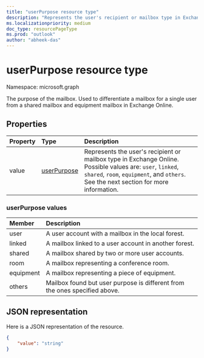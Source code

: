 ```yaml
---
title: "userPurpose resource type"
description: "Represents the user's recipient or mailbox type in Exchange Online."
ms.localizationpriority: medium
doc_type: resourcePageType
ms.prod: "outlook"
author: "abheek-das"
---
```


# userPurpose resource type

Namespace: microsoft.graph

The purpose of the mailbox. Used to differentiate a mailbox for a single user from a shared mailbox and equipment mailbox in Exchange Online.

## Properties
|Property|Type|Description|
|:---------------|:--------|:----------|
|value|[userPurpose](#userpurpose-values)|Represents the user's recipient or mailbox type in Exchange Online. Possible values are: `user`, `linked`, `shared`, `room`, `equipment`, and `others`. See the next section for more information.|

### userPurpose values
|Member|Description|
|:---------------|:--------|
|user|A user account with a mailbox in the local forest.|
|linked|A mailbox linked to a user account in another forest.|
|shared|A mailbox shared by two or more user accounts.|
|room|A mailbox representing a conference room.|
|equipment|A mailbox representing a piece of equipment.|
|others|Mailbox found but user purpose is different from the ones specified above.|

## JSON representation

Here is a JSON representation of the resource.

<!-- {
  "blockType": "resource",
  "optionalProperties": [

  ],
  "@odata.type": "microsoft.graph.userPurpose"
}-->

```json
{
    "value": "string"
}

```

<!-- uuid: 8fcb5dbc-d5aa-4681-8e31-b001d5168d79
2015-10-25 14:57:30 UTC -->
<!--
{
  "type": "#page.annotation",
  "description": "userPurpose resource",
  "keywords": "",
  "section": "documentation",
  "tocPath": "",
  "suppressions": []
}
-->

